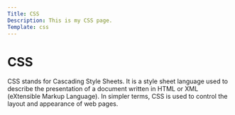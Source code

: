 ```yaml
---
Title: CSS
Description: This is my CSS page.
Template: css
---
```


<h1>
CSS
</h1>

<p>
CSS stands for Cascading Style Sheets. It is a style sheet language used to describe the presentation of a document written in HTML or XML (eXtensible Markup Language). In simpler terms, CSS is used to control the layout and appearance of web pages.
</p>